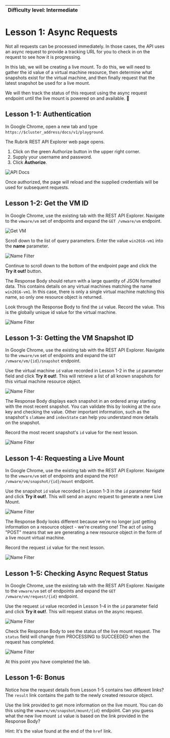 | Difficulty level: Intermediate |
| --- |

# Lesson 1: Async Requests

Not all requests can be processed immediately. In those cases, the API uses an async request to provide a tracking URL for you to check in on the request to see how it is progressing.

In this lab, we will be creating a live mount. To do this, we will need to gather the id value of a virtual machine resource, then determine what snapshots exist for the virtual machine, and then finally request that the latest snapshot be used for a live mount.

We will then track the status of this request using the async request endpoint until the live mount is powered on and available.

## Lesson 1-1: Authentication

In Google Chrome, open a new tab and type `https://$cluster_address/docs/v1/playground`.

The Rubrik REST API Explorer web page opens.

1. Click on the green Authorize button in the upper right corner.
2. Supply your username and password.
3. Click **Authorize**.

![API Docs](img/image1-1.png)

Once authorized, the page will reload and the supplied credentials will be used for subsequent requests.

## Lesson 1-2: Get the VM ID

In Google Chrome, use the existing tab with the REST API Explorer. Navigate to the `vmware/vm` set of endpoints and expand the `GET /vmware/vm` endpoint.

![Get VM](img/image1-2.png)

Scroll down to the list of query parameters. Enter the value `win2016-vm1` into the **name** parameter.

![Name Filter](img/image1-3.png)

Continue to scroll down to the bottom of the endpoint page and click the **Try it out!** button.

The Response Body should return with a large quantity of JSON formatted data. This contains details on any virtual machines matching the name `win2016-vm1`. In this case, there is only a single virtual machine matching this name, so only one resource object is returned.

Look through the Response Body to find the `id` value. Record the value. This is the globally unique id value for the virtual machine.

![Name Filter](img/image1-4.png)

## Lesson 1-3: Getting the VM Snapshot ID

In Google Chrome, use the existing tab with the REST API Explorer. Navigate to the `vmware/vm` set of endpoints and expand the `GET /vmware/vm/{id}/snapshot` endpoint.

Use the virtual machine `id` value recorded in Lesson 1-2 in the `id` parameter field and click **Try it out!**. This will retrieve a list of all known snapshots for this virtual machine resource object.

![Name Filter](img/image1-5.png)

The Response Body displays each snapshot in an ordered array starting with the most recent snapshot. You can validate this by looking at the `date` key and checking the value. Other important information, such as the snapshot's `slaName` and `indexState` can help you understand more details on the snapshot.

Record the most recent snapshot's `id` value for the next lesson.

![Name Filter](img/image1-6.png)

## Lesson 1-4: Requesting a Live Mount

In Google Chrome, use the existing tab with the REST API Explorer. Navigate to the `vmware/vm` set of endpoints and expand the `POST /vmware/vm/snapshot/{id}/mount` endpoint.

Use the snapshot `id` value recorded in Lesson 1-3 in the `id` parameter field and click **Try it out!**. This will send an async request to generate a new Live Mount.

![Name Filter](img/image1-7.png)

The Response Body looks different because we're no longer just getting information on a resource object - we're creating one! The act of using "POST" means that we are generating a new resource object in the form of a live mount virtual machine.

Record the request `id` value for the next lesson.

![Name Filter](img/image1-8.png)

## Lesson 1-5: Checking Async Request Status

In Google Chrome, use the existing tab with the REST API Explorer. Navigate to the `vmware/vm` set of endpoints and expand the `GET /vmware/vm/request/{id}` endpoint.

Use the request `id` value recorded in Lesson 1-4 in the `id` parameter field and click **Try it out!**. This will request status on the async request.

![Name Filter](img/image1-9.png)

Check the Response Body to see the status of the live mount request. The `status` field will change from PROCESSING to SUCCEEDED when the request has completed.

![Name Filter](img/image1-10.png)

At this point you have completed the lab.

## Lesson 1-6: Bonus

Notice how the request details from Lesson 1-5 contains two different links? The `result` link contains the path to the newly created resource object.

Use the link provided to get more information on the live mount. You can do this using the `vmware/vm/snapshot/mount/{id}` endpoint. Can you guess what the new live mount `id` value is based on the link provided in the Response Body?

Hint: It's the value found at the end of the `href` link.
